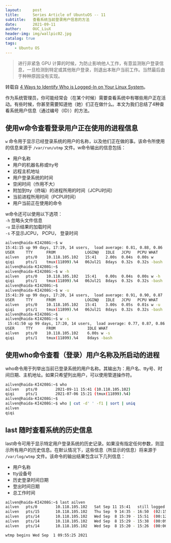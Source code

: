 ```yaml
---
layout:     post
title:      Series Article of UbuntuOS -- 11       
subtitle:   查看系统当前登录用户信息的方法               
date:       2021-09-11
author:     OUC_LiuX
header-img: img/wallpic02.jpg
catalog: true
tags:
    - Ubuntu OS
---
```


> 进行非紧急 GPU 计算的时候，为防止影响他人工作，有意监测账户登录信息，一旦检测到特定或其他账户登录，则退出本账户当前工作。当然最后由于种种原因没有实现。       

转载自 [4 Ways to Identify Who is Logged-In on Your Linux System](https://www.thegeekstuff.com/2009/03/4-ways-to-identify-who-is-logged-in-on-your-linux-system/)。     

作为系统管理员，你可能经常会（在某个时候）需要查看系统中有哪些用户正在活动。有些时候，你甚至需要知道他（她）们正在做什么。本文为我们总结了4种查看系统用户信息（通过编号（ID））的方法。      

## 使用w命令查看登录用户正在使用的进程信息       
`w` 命令用于显示已经登录系统的用户的名称，以及他们正在做的事。该命令所使用的信息来源于 `/var/run/utmp` 文件。w命令输出的信息包括：       
* 用户名称         
* 用户的机器名称或tty号       
* 远程主机地址      
* 用户登录系统的时间      
* 空闲时间（作用不大）      
* 附加到tty（终端）的进程所用的时间（JCPU时间）     
* 当前进程所用时间（PCPU时间）     
* 用户当前正在使用的命令      

w命令还可以使用以下选项：      
`-h` 忽略头文件信息      
`-u` 显示结果的加载时间     
`-s` 不显示JCPU， PCPU， 登录时间       

```bash     
ailven@haida-KI4208G:~$ w
15:41:15 up 99 days, 17:19, 14 users,  load average: 0.81, 0.88, 0.86
USER     TTY      FROM             LOGIN@   IDLE   JCPU   PCPU WHAT
ailven   pts/0    10.118.105.102   15:41    2.00s  0.04s  0.00s w
qiqi     pts/1    tmux(11899).%4   06Jul21  8days  0.32s  0.32s -bash
ailven@haida-KI4208G:~$ 
ailven@haida-KI4208G:~$ w -h
ailven   pts/0    10.118.105.102   15:41    0.00s  0.04s  0.00s w -h
qiqi     pts/1    tmux(11899).%4   06Jul21  8days  0.32s  0.32s -bash
ailven@haida-KI4208G:~$
ailven@haida-KI4208G:~$ w -u
15:41:39 up 99 days, 17:20, 14 users,  load average: 0.91, 0.90, 0.87
USER     TTY      FROM             LOGIN@   IDLE   JCPU   PCPU WHAT
ailven   pts/0    10.118.105.102   15:41    3.00s  0.05s  0.01s w -u
qiqi     pts/1    tmux(11899).%4   06Jul21  8days  0.32s  0.32s -bash    
ailven@haida-KI4208G:~$
ailven@haida-KI4208G:~$ w -s
 15:41:50 up 99 days, 17:20, 14 users,  load average: 0.77, 0.87, 0.86
USER     TTY      FROM              IDLE WHAT
ailven   pts/0    10.118.105.102    6.00s w -s
qiqi     pts/1    tmux(11899).%4    8days -bash
```      

## 使用who命令查看（登录）用户名称及所启动的进程        
who命令用于列举出当前已登录系统的用户名称。其输出为：用户名、tty号、时间日期、主机地址。如果只希望列出用户，可以使用管道操作符。             
```bash       
ailven@haida-KI4208G:~$ who
ailven   pts/0        2021-09-11 15:41 (10.118.105.102)
qiqi     pts/1        2021-07-06 15:21 (tmux(11899).%4)
ailven@haida-KI4208G:~$
ailven@haida-KI4208G:~$ who | cut -d' ' -f1 | sort | uniq
ailven
qiqi
```     

## last 随时查看系统的历史信息      
last命令可用于显示特定用户登录系统的历史记录。如果没有指定任何参数，则显示所有用户的历史信息。在默认情况下，这些信息（所显示的信息）将来源于 `/var/log/wtmp` 文件。该命令的输出结果包含以下几列信息：
* 用户名称      
* tty设备号     
* 历史登录时间日期     
* 登出时间日期     
* 总工作时间       

```bash      
ailven@haida-KI4208G:~$ last ailven
ailven   pts/0        10.118.105.102   Sat Sep 11 15:41   still logged in
ailven   pts/15       10.118.105.102   Thu Sep  9 14:35 - 16:50  (02:15)
ailven   pts/14       10.118.105.102   Wed Sep  8 15:39 - 15:51  (00:12)
ailven   pts/14       10.118.105.102   Wed Sep  8 15:29 - 15:38  (00:09)
ailven   pts/14       10.118.105.102   Wed Sep  8 15:20 - 15:26  (00:06)

wtmp begins Wed Sep  1 09:55:25 2021
```      